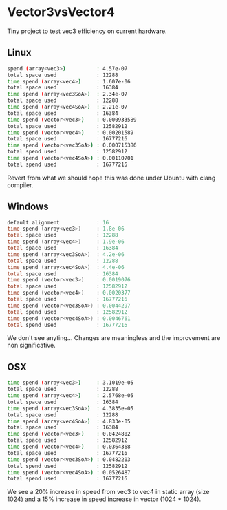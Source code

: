 # Vector3vsVector4
Tiny project to test vec3 efficiency on current hardware.

## Linux

```bash
spend (array<vec3>)          : 4.57e-07
total space used             : 12288
time spend (array<vec4>)     : 1.607e-06
total space used             : 16384
time spend (array<vec3SoA>)  : 2.34e-07
total space used             : 12288
time spend (array<vec4SoA>)  : 2.21e-07
total space used             : 16384
time spend (vector<vec3>)    : 0.000933589
total space used             : 12582912
time spend (vector<vec4>)    : 0.00201589
total space used             : 16777216
time spend (vector<vec3SoA>) : 0.000715386
total spend used             : 12582912
time spend (vector<vec4SoA>) : 0.00110701
total spend used             : 16777216
```
Revert from what we should hope this was done under Ubuntu with clang compiler.


## Windows

```powershell
default alignment            : 16
time spend (array<vec3>)     : 1.8e-06
total space used             : 12288
time spend (array<vec4>)     : 1.9e-06
total space used             : 16384
time spend (array<vec3SoA>)  : 4.2e-06
total space used             : 12288
time spend (array<vec4SoA>)  : 4.4e-06
total space used             : 16384
time spend (vector<vec3>)    : 0.0019076
total space used             : 12582912
time spend (vector<vec4>)    : 0.0020377
total space used             : 16777216
time spend (vector<vec3SoA>) : 0.0044297
total spend used             : 12582912
time spend (vector<vec4SoA>) : 0.0046761
total spend used             : 16777216
```
We don't see anyting... Changes are meaningless and the improvement are non significative.

## OSX
```bash
time spend (array<vec3>)     : 3.1019e-05
total space used             : 12288
time spend (array<vec4>)     : 2.5768e-05
total space used             : 16384
time spend (array<vec3SoA>)  : 4.3835e-05
total space used             : 12288
time spend (array<vec4SoA>)  : 4.833e-05
total space used             : 16384
time spend (vector<vec3>)    : 0.0424802
total space used             : 12582912
time spend (vector<vec4>)    : 0.0364368
total space used             : 16777216
time spend (vector<vec3SoA>) : 0.0482203
total spend used             : 12582912
time spend (vector<vec4SoA>) : 0.0526487
total spend used             : 16777216
```
We see a 20% increase in speed from vec3 to vec4 in static array (size 1024) and a 15% increase in speed increase in vector (1024 * 1024).
